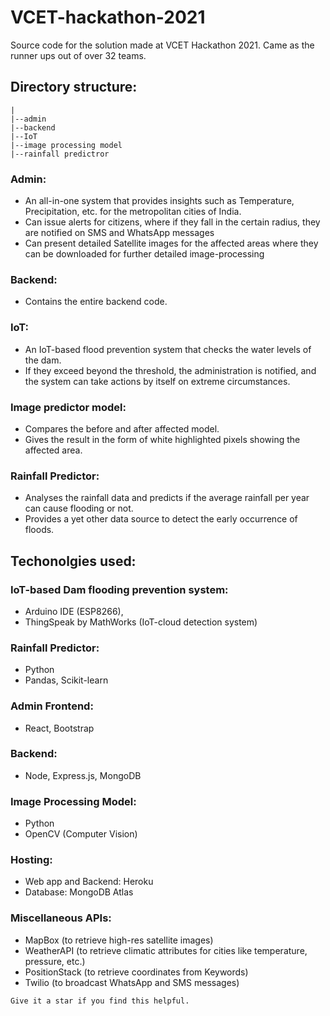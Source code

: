 # VCET-hackathon-2021
Source code for the solution made at VCET Hackathon 2021. Came as the runner ups out of over 32 teams.

## Directory structure:
```
|
|--admin
|--backend
|--IoT
|--image processing model
|--rainfall predictror
```

### Admin:
- An all-in-one system that provides insights such as Temperature, Precipitation, etc. for the metropolitan cities of India.
- Can issue alerts for citizens, where if they fall in the certain radius, they are notified on SMS and WhatsApp messages
- Can present detailed Satellite images for the affected areas where they can be downloaded for further detailed image-processing

### Backend:
- Contains the entire backend code. 

### IoT:
- An IoT-based flood prevention system that checks the water levels of the dam. 
- If they exceed beyond the threshold, the administration is notified, and the system can take actions by itself on extreme circumstances.

### Image predictor model:
- Compares the before and after affected model.
- Gives the result in the form of white highlighted pixels showing the affected area.

### Rainfall Predictor:
- Analyses the rainfall data and predicts if the average rainfall per year can cause flooding or not.
- Provides a yet other data source to detect the early occurrence of floods. 

## Techonolgies used:

### IoT-based Dam flooding prevention system:
- Arduino IDE (ESP8266), 
- ThingSpeak by MathWorks (IoT-cloud detection system)

### Rainfall Predictor:
- Python
- Pandas, Scikit-learn

### Admin Frontend:
- React, Bootstrap

### Backend:
- Node, Express.js, MongoDB

### Image Processing Model:
- Python
- OpenCV (Computer Vision)

### Hosting:
- Web app and Backend: Heroku
- Database: MongoDB Atlas

### Miscellaneous APIs:
- MapBox (to retrieve high-res satellite images)
- WeatherAPI (to retrieve climatic attributes for cities like temperature, pressure, etc.)
- PositionStack (to retrieve coordinates from Keywords)
- Twilio (to broadcast WhatsApp and SMS messages)

```
Give it a star if you find this helpful.
```

